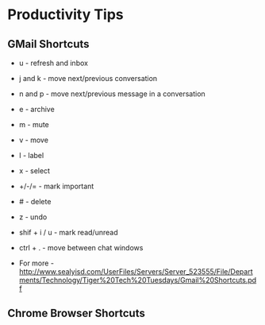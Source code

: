 
# Productivity Tips

## GMail Shortcuts

* u - refresh and inbox
* j and k - move next/previous conversation
* n and p  - move next/previous message in a conversation
* e - archive
* m - mute
* v - move
* l - label
* x - select
* +/-/= - mark important
* \# - delete
* z - undo
* shif + i / u - mark read/unread
* ctrl + . - move between chat windows

* For more - http://www.sealyisd.com/UserFiles/Servers/Server_523555/File/Departments/Technology/Tiger%20Tech%20Tuesdays/Gmail%20Shortcuts.pdf


## Chrome Browser Shortcuts
